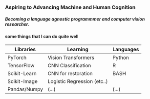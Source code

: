 ### Aspiring to Advancing Machine and Human Cognition
##### Becoming a language agnostic programmmer and computer vision researcher.

#### some things that I can do quite well

|**Libraries**                  |**Learning**                 |**Languages**             |
|-------------------------------|-----------------------------|--------------------------|
|PyTorch                        |Vision Transformers          |Python                    |
|TensorFlow                     |CNN Classification           |R                         |
|Scikit-Learn                   |CNN for restoration          |BASH                      |
|Scikit-Image                   |Logistic Regression (etc..)  |                          |
|Pandas/Numpy                   |           (...)             |          (...)           |
